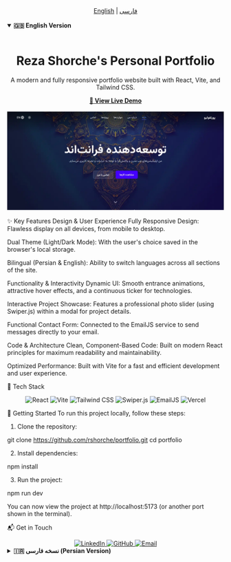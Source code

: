 <div align="center">
<a href="#-english-version">English</a> | <a href="#-persian-version">فارسی</a>
</div>

<br>

<details open>
<summary><b>🇬🇧 English Version</b></summary>
<br>

<div align="center">
<h1><b>Reza Shorche's Personal Portfolio</b></h1>
<p>A modern and fully responsive portfolio website built with React, Vite, and Tailwind CSS.</p>
<a href="https://rshorche.vercel.app/" target="_blank">
<strong>🚀 View Live Demo</strong>
</a>
</div>

<br>

<a href="https://rshorche.vercel.app/" target="_blank">
<img src="./src/assets/portfolio.webp" alt="Project Preview"/>
</a>

✨ Key Features
Design & User Experience
Fully Responsive Design: Flawless display on all devices, from mobile to desktop.

Dual Theme (Light/Dark Mode): With the user's choice saved in the browser's local storage.

Bilingual (Persian & English): Ability to switch languages across all sections of the site.

Functionality & Interactivity
Dynamic UI: Smooth entrance animations, attractive hover effects, and a continuous ticker for technologies.

Interactive Project Showcase: Features a professional photo slider (using Swiper.js) within a modal for project details.

Functional Contact Form: Connected to the EmailJS service to send messages directly to your email.

Code & Architecture
Clean, Component-Based Code: Built on modern React principles for maximum readability and maintainability.

Optimized Performance: Built with Vite for a fast and efficient development and user experience.

🔧 Tech Stack

<div align="center">
<img src="https://img.shields.io/badge/React-20232A?style=for-the-badge&logo=react&logoColor=61DAFB" alt="React">
<img src="https://img.shields.io/badge/Vite-646CFF?style=for-the-badge&logo=vite&logoColor=white" alt="Vite">
<img src="https://img.shields.io/badge/Tailwind_CSS-06B6D4?style=for-the-badge&logo=tailwindcss&logoColor=white" alt="Tailwind CSS">
<img src="https://img.shields.io/badge/Swiper-007aff?style=for-the-badge&logo=swiper&logoColor=white" alt="Swiper.js">
<img src="https://img.shields.io/badge/EmailJS-8A5A44?style=for-the-badge&logo=javascript&logoColor=white" alt="EmailJS">
<img src="https://img.shields.io/badge/Vercel-000000?style=for-the-badge&logo=vercel&logoColor=white" alt="Vercel">
</div>

🚀 Getting Started
To run this project locally, follow these steps:

1. Clone the repository:

git clone https://github.com/rshorche/portfolio.git
cd portfolio

2. Install dependencies:

npm install

3. Run the project:

npm run dev

You can now view the project at http://localhost:5173 (or another port shown in the terminal).

📬 Get in Touch

<div align="center">
<a href="https://www.linkedin.com/in/rshorche/" target="_blank">
<img src="https://img.shields.io/badge/LinkedIn-0077B5?style=for-the-badge&logo=linkedin&logoColor=white" alt="LinkedIn">
</a>
<a href="https://github.com/rshorche" target="_blank">
<img src="https://img.shields.io/badge/GitHub-100000?style=for-the-badge&logo=github&logoColor=white" alt="GitHub">
</a>
<a href="mailto:rshorche@gmail.com">
<img src="https://img.shields.io/badge/Email-D14836?style=for-the-badge&logo=gmail&logoColor=white" alt="Email">
</a>
</div>

</details>

<details>
<summary><b>🇮🇷 نسخه فارسی (Persian Version)</b></summary>
<br>

<div align="center">
<h1><b>پورتفولیو شخصی رضا شورچه</b></h1>
<p>یک وب‌سایت پورتفولیو مدرن و کاملاً واکنش‌گرا که با React، Vite و Tailwind CSS ساخته شده است.</p>
<a href="https://rshorche.vercel.app/" target="_blank">
<strong>🚀 مشاهده نسخه آنلاین</strong>
</a>
</div>

<br>

<a href="https://rshorche.vercel.app/" target="_blank">
<img src="./src/assets/portfolio.webp" alt="پیش‌نمایش پروژه"/>
</a>

✨ ویژگی‌های کلیدی
طراحی و تجربه کاربری
طراحی کاملاً واکنش‌گرا (Responsive): نمایش بی‌نقص در تمام دستگاه‌ها، از موبایل تا دسکتاپ.

دو تم روشن و تاریک (Light/Dark Mode): با قابلیت ذخیره انتخاب کاربر در حافظه مرورگر.

دو زبانه (فارسی و انگلیسی): قابلیت تغییر زبان در تمام بخش‌های سایت.

عملکرد و تعامل
رابط کاربری پویا: انیمیشن‌های ورود نرم، افکت‌های هاور جذاب و نوار متحرک تکنولوژی‌ها.

نمایش تعاملی پروژه‌ها: با اسلایدر عکس حرفه‌ای (Swiper.js) در یک پاپ‌آپ برای نمایش جزئیات.

فرم تماس کاربردی: متصل به سرویس EmailJS برای ارسال مستقیم پیام‌ها به ایمیل شما.

کد و معماری
کدنویسی تمیز و کامپوننت‌محور: بر پایه اصول مدرن React برای حداکثر خوانایی و قابلیت نگهداری.

عملکرد بهینه: ساخته شده با Vite برای تجربه توسعه و کاربری سریع و بهینه.

🔧 تکنولوژی‌های استفاده شده

<div align="center">
<img src="https://img.shields.io/badge/React-20232A?style=for-the-badge&logo=react&logoColor=61DAFB" alt="React">
<img src="https://img.shields.io/badge/Vite-646CFF?style=for-the-badge&logo=vite&logoColor=white" alt="Vite">
<img src="https://img.shields.io/badge/Tailwind_CSS-06B6D4?style=for-the-badge&logo=tailwindcss&logoColor=white" alt="Tailwind CSS">
<img src="https://img.shields.io/badge/Swiper-007aff?style=for-the-badge&logo=swiper&logoColor=white" alt="Swiper.js">
<img src="https://img.shields.io/badge/EmailJS-8A5A44?style=for-the-badge&logo=javascript&logoColor=white" alt="EmailJS">
<img src="https://img.shields.io/badge/Vercel-000000?style=for-the-badge&logo=vercel&logoColor=white" alt="Vercel">
</div>

🚀 راه‌اندازی و اجرا
برای اجرای این پروژه به صورت محلی (Local)، مراحل زیر را دنبال کنید:

۱. کلون کردن ریپازیتوری:

git clone https://github.com/rshorche/portfolio.git
cd portfolio

۲. نصب وابستگی‌ها:

npm install

۳. اجرای پروژه:

npm run dev

حالا می‌توانید پروژه را در آدرس http://localhost:5173 (یا پورت دیگری که در ترمینال نمایش داده می‌شود) مشاهده کنید.

📬 ارتباط با من

<div align="center">
<a href="https://www.linkedin.com/in/rshorche/" target="_blank">
<img src="https://img.shields.io/badge/LinkedIn-0077B5?style=for-the-badge&logo=linkedin&logoColor=white" alt="LinkedIn">
</a>
<a href="https://github.com/rshorche" target="_blank">
<img src="https://img.shields.io/badge/GitHub-100000?style=for-the-badge&logo=github&logoColor=white" alt="GitHub">
</a>
<a href="mailto:rshorche@gmail.com">
<img src="https://img.shields.io/badge/Email-D14836?style=for-the-badge&logo=gmail&logoColor=white" alt="Email">
</a>
</div>

</details>
